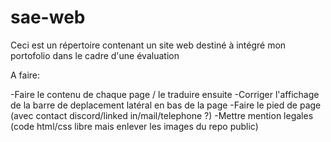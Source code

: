 # sae-web
 Ceci est un répertoire contenant un site web destiné à intégré mon portofolio dans le cadre d'une évaluation

 A faire:

-Faire le contenu de chaque page / le traduire ensuite
-Corriger l'affichage de la barre de deplacement latéral en bas de la page
-Faire le pied de page (avec contact discord/linked in/mail/telephone ?)
-Mettre mention legales (code html/css libre mais enlever les images du repo public)
